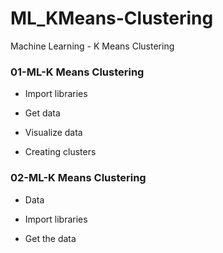 # ML_KMeans-Clustering
Machine Learning - K Means Clustering

### 01-ML-K Means Clustering
- Import libraries

- Get data

- Visualize data

- Creating clusters

### 02-ML-K Means Clustering
- Data

- Import libraries

- Get the data
